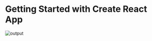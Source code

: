 # Getting Started with Create React App

![output](https://github.com/HidayahJadaan/My_ReactJS_Tasks/assets/121747756/d75bceda-fb91-4734-86fe-23640b0a92c1)
